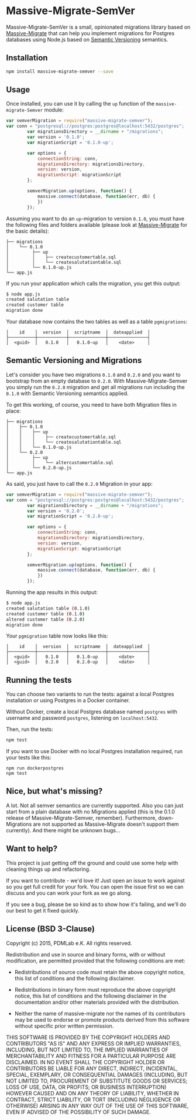 # Massive-Migrate-SemVer

Massive-Migrate-SemVer is a small, opinionated migrations library based on [Massive-Migrate](https://github.com/pdmlab/massive-migrate) that can help you implement migrations for Postgres databases using Node.js based on [Semantic Versioning](http://semver.org/) semantics.

## Installation

```bash
npm install massive-migrate-semver --save
```

## Usage

Once installed, you can use it by calling the `up` function of the `massive-migrate-Semver` module:

```js
var semverMigration = require("massive-migrate-semver");
var conn = "postgresql://postgres:postgres@localhost:5432/postgres";
        var migrationsDirectory = __dirname + "/migrations";
        var version = '0.1.0';
        var migrationScript = '0.1.0-up';

        var options = {
            connectionString: conn,
            migrationsDirectory: migrationsDirectory,
            version: version,
            migrationScript: migrationScript
        };

        semverMigration.up(options, function() {
            massive.connect(database, function(err, db) {
            })
        });
```

Assuming you want to do an `up`-migration to version `0.1.0`, you must have the following files and folders available (please look at [Massive-Migrate](https://github.com/pdmlab/massive-migrate) for the basic details):

```
├── migrations
│    └── 0.1.0
│         ├── up
│         │    ├── createcustomertable.sql
│         │    └── createsalutationtable.sql
│         └── 0.1.0-up.js
└── app.js
```

If you run your application which calls the migration, you get this output:

```bash
$ node app.js
created salutation table
created customer table
migration done
```

Your database now contains the two tables as well as a table `pgmigrations`:


```
│    id    │  version  │  scriptname  │  dateapplied  │
├──────────┼───────────┼──────────────┼───────────────┤
│  <guid>  │   0.1.0   │   0.1.0-up   │    <date>     │
```

## Semantic Versioning and Migrations

Let's consider you have two migrations `0.1.0` and `0.2.0` and you want to bootstrap from an empty database to `0.2.0`. With Massive-Migrate-Semver you simply run the `0.2.0` migration and get all migrations run including the `0.1.0` with Semantic Versioning semantics applied.

To get this working, of course, you need to have both Migration files in place:

```
├── migrations
│    ├── 0.1.0
│    │    ├── up
│    │    │    ├── createcustomertable.sql
│    │    │    └── createsalutationtable.sql
│    │    └── 0.1.0-up.js
│    └── 0.2.0
│         ├── up
│         │    └── altercustomertable.sql
│         └── 0.2.0-up.js
└── app.js
```

As said, you just have to call the `0.2.0` Migration in your app:

```js
var semverMigration = require("massive-migrate-semver");
var conn = "postgresql://postgres:postgres@localhost:5432/postgres";
        var migrationsDirectory = __dirname + "/migrations";
        var version = '0.2.0';
        var migrationScript = '0.2.0-up';

        var options = {
            connectionString: conn,
            migrationsDirectory: migrationsDirectory,
            version: version,
            migrationScript: migrationScript
        };

        semverMigration.up(options, function() {
            massive.connect(database, function(err, db) {
            })
        });
```

Running the app results in this output:


```bash
$ node app.js
created salutation table (0.1.0)
created customer table (0.1.0)
altered customer table (0.2.0)
migration done
```

Your `pgmigration` table now looks like this:

```
│    id    │  version  │  scriptname  │  dateapplied  │
├──────────┼───────────┼──────────────┼───────────────┤
│  <guid>  │   0.1.0   │   0.1.0-up   │    <date>     │
│  <guid>  │   0.2.0   │   0.2.0-up   │    <date>     │
```

## Running the tests
You can choose two variants to run the tests: against a local Postgres installation or using Postgres in a Docker container.

Without Docker, create a local Postgres database named `postgres` with username and password `postgres`, listening on `localhost:5432`.

Then, run the tests:
```bash
npm test
```

If you want to use Docker with no local Postgres installation required, run your tests like this:

```
npm run dockerpostgres
npm test
```

## Nice, but what's missing?
A lot. Not all semver semantics are currently supported.
Also you can just start from a plain database with no Migrations applied (this is the 0.1.0 release of Massive-Migrate-Semver, remember).
Furthermore, down-Migrations are not supported as Massive-Migrate doesn't support them currently).
And there might be unknown bugs...

## Want to help?
This project is just getting off the ground and could use some help with cleaning things up and refactoring.

If you want to contribute - we'd love it! Just open an issue to work against so you get full credit for your fork. You can open the issue first so we can discuss and you can work your fork as we go along.

If you see a bug, please be so kind as to show how it's failing, and we'll do our best to get it fixed quickly.

## License (BSD 3-Clause)

Copyright (c) 2015, PDMLab e.K.
All rights reserved.

Redistribution and use in source and binary forms, with or without
modification, are permitted provided that the following conditions are met:

* Redistributions of source code must retain the above copyright notice, this
  list of conditions and the following disclaimer.

* Redistributions in binary form must reproduce the above copyright notice,
  this list of conditions and the following disclaimer in the documentation
  and/or other materials provided with the distribution.

* Neither the name of massive-migrate nor the names of its
  contributors may be used to endorse or promote products derived from
  this software without specific prior written permission.

THIS SOFTWARE IS PROVIDED BY THE COPYRIGHT HOLDERS AND CONTRIBUTORS "AS IS"
AND ANY EXPRESS OR IMPLIED WARRANTIES, INCLUDING, BUT NOT LIMITED TO, THE
IMPLIED WARRANTIES OF MERCHANTABILITY AND FITNESS FOR A PARTICULAR PURPOSE ARE
DISCLAIMED. IN NO EVENT SHALL THE COPYRIGHT HOLDER OR CONTRIBUTORS BE LIABLE
FOR ANY DIRECT, INDIRECT, INCIDENTAL, SPECIAL, EXEMPLARY, OR CONSEQUENTIAL
DAMAGES (INCLUDING, BUT NOT LIMITED TO, PROCUREMENT OF SUBSTITUTE GOODS OR
SERVICES; LOSS OF USE, DATA, OR PROFITS; OR BUSINESS INTERRUPTION) HOWEVER
CAUSED AND ON ANY THEORY OF LIABILITY, WHETHER IN CONTRACT, STRICT LIABILITY,
OR TORT (INCLUDING NEGLIGENCE OR OTHERWISE) ARISING IN ANY WAY OUT OF THE USE
OF THIS SOFTWARE, EVEN IF ADVISED OF THE POSSIBILITY OF SUCH DAMAGE.
